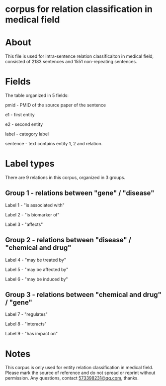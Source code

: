 # corpus for relation classification in medical field

# About
This file is used for intra-sentence relation classificaiton in medical field, consisted of 2183 sentences and 1551 non-repeating sentences. 

# Fields
The table organized in 5 fields:

pmid - PMID of the source paper of the sentence

e1 - first entity

e2 - second entity

label - category label

sentence - text contains entity 1, 2 and relation.

# Label types
There are 9 relations in this corpus, organized in 3 groups.

## Group 1 - relations between "gene" / "disease"

Label 1 - "is associated with"

Label 2 - "is biomarker of" 

Label 3 - "affects"

## Group 2 - relations between "disease" / "chemical and drug"

Label 4 - "may be treated by"

Label 5 - "may be affected by"

Label 6 - "may be induced by"

## Group 3 - relations between "chemical and drug" / "gene"

Label 7 - "regulates"

Label 8 - "interacts"

Label 9 - "has impact on"

# Notes
This corpus is only used for entity relation classification in medical field. Please mark the source of reference and do not spread or reprint without permission.
Any questions, contact 573398231@qq.com, thanks.
